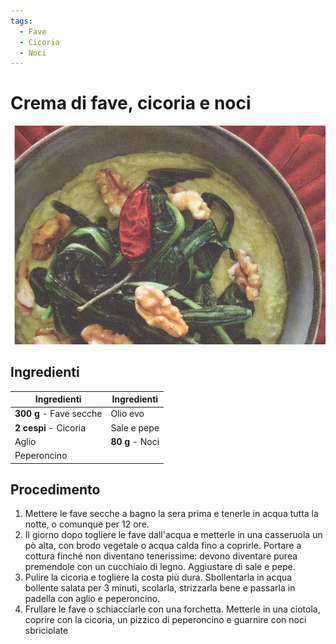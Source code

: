 ```yaml
---
tags:
  - Fave
  - Cicoria
  - Noci
---
```

# Crema di fave, cicoria e noci

![](../../img/Crema-di-fave-cicoria-e-noci.webp)

## Ingredienti

| Ingredienti                  | Ingredienti             |
| ---------------------------- | ----------------------- |
| **300 g** - Fave secche | Olio evo |
| **2 cespi** - Cicoria | Sale e pepe |
| Aglio | **80 g** - Noci |
| Peperoncino |  |

## Procedimento

1. Mettere le fave secche a bagno la sera prima e tenerle in acqua tutta la notte, o comunque per 12 ore. 
1. Il giorno dopo togliere le fave dall'acqua e metterle in una casseruola un pò alta, con brodo vegetale o acqua calda fino a coprirle. Portare a cottura finché non diventano tenerissime: devono diventare purea premendole con un cucchiaio di legno. Aggiustare di sale e pepe. 
1. Pulire la cicoria e togliere la costa più dura. Sbollentarla in acqua bollente salata per 3 minuti, scolarla, strizzarla bene e passarla in padella con aglio e peperoncino. 
1. Frullare le fave o schiacciarle con una forchetta. Metterle in una ciotola, coprire con la cicoria, un pizzico di peperoncino e guarnire con noci sbriciolate
